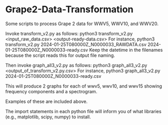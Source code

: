 # Grape2-Data-Transformation
Some scripts to process Grape 2 data for WWV5, WWV10, and WWV20.

Invoke transform_v2.py as follows: python3 transform_v2.py <input_raw_data.csv> <output-ready-data.csv>
For instance,
  python3 transform_v2.py 2024-01-25T080000Z_N0000033_RAWDATA.csv 2024-01-25T080000Z_N0000033-ready.csv
Keep the datetime in the filenames because the script reads this for output file naming.

Then invoke graph_all3_v2.py as follows: python3 graph_all3_v2.py <output_of_transform_v2.py.csv> 
For instance,
  python3 graph_all3_v2.py 2024-01-25T080000Z_N0000033-ready.csv
  
This will produce 2 graphs for each of wwv5, wwv10, and wwv15 showing frequency components and a spectrogram.

Examples of these are included above.

The import statements in each python file will inform you of what libraries (e.g., matplotlib, scipy, numpy) to install.
